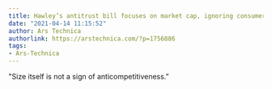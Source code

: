 ```yaml
---
title: Hawley’s antitrust bill focuses on market cap, ignoring consumers
date: "2021-04-14 11:15:52"
author: Ars Technica
authorlink: https://arstechnica.com/?p=1756886
tags:
- Ars-Technica
---
```

"Size itself is not a sign of anticompetitiveness.”
